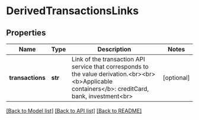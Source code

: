 # DerivedTransactionsLinks

## Properties
Name | Type | Description | Notes
------------ | ------------- | ------------- | -------------
**transactions** | **str** | Link of the transaction API service that corresponds to the value derivation.&lt;br&gt;&lt;br&gt;&lt;b&gt;Applicable containers&lt;/b&gt;: creditCard, bank, investment&lt;br&gt; | [optional] 

[[Back to Model list]](../README.md#documentation-for-models) [[Back to API list]](../README.md#documentation-for-api-endpoints) [[Back to README]](../README.md)


